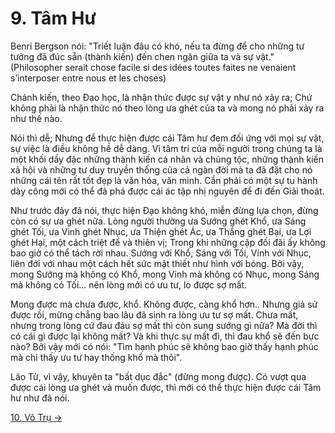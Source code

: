 # 9. Tâm Hư

Benri Bergson nói: "Triết luận đâu có khó, nếu ta đừng để cho những tư tưởng đã
đúc sẵn (thành kiến) đến chen ngăn giữa ta và sự vật." (Philosopher serait chose
facile si des idées toutes faites ne venaient s’interposer entre nous et les
choses)

Chánh kiến, theo Đạo học, là nhận thức được sự vật y như nó xảy ra; Chứ không
phải là nhận thức nó theo lòng ưa ghét của ta và mong nó phải xảy ra như thế
nào.

Nói thì dễ; Nhưng để thực hiện được cái Tâm hư đem đối ứng với mọi sự vật, sự
việc là điều không hề dễ dàng. Vì tâm trí của mỗi người trong chúng ta là một
khối dầy đặc những thành kiến cá nhân và chủng tộc, những thành kiến xã hội và
những tư duy truyền thống của cả ngàn đời mà ta đã đặt cho nó những cái tên rất
tốt đẹp là văn hóa, văn minh. Cần phải có một sự tu hành dày công mới có thể đả 
phá được cái ác tập nhị nguyên để đi đến Giải thoát.

Như trước đây đã nói, thực hiện Đạo không khó, miễn đừng lựa chọn, đừng còn có
sự ưa ghét nữa. Lòng người thường ưa Sướng ghét Khổ, ưa Sáng ghét Tối, ưa Vinh
ghét Nhục, ưa Thiện ghét Ác, ưa Thắng ghét Bại, ưa Lợi ghét Hại, một cách triệt
để và thiên vị; Trong khi những cặp đối đãi ấy không bao giờ có thể tách rời
nhau. Sướng với Khổ, Sáng với Tối, Vinh với Nhục, liên đới với nhau một cách 
hết sức mật thiết như hình với bóng. Bởi vậy, mong Sướng mà không có Khổ, mong 
Vinh mà không có Nhục, mong Sáng mà không có Tối... nên lòng mới có ưu tư, lo 
được sợ mất.

Mong được mà chưa được, khổ. Không được, càng khổ hơn.. Nhưng giả sử được rồi,
mừng chẳng bao lâu đã sinh ra lòng ưu tư sợ mất. Chưa mất, nhưng trong lòng cứ
đau đáu sợ mất thì còn sung sướng gì nữa? Mà đời thì có cái gì được lại không 
mất? Và khi thực sự mất đi, thì đau khổ sẽ đến bực nào? Bởi vậy mới có nói: 
"Tìm hạnh phúc sẽ không bao giờ thấy hạnh phúc mà chỉ thấy ưu tư hay thống khổ 
mà thôi".

Lão Tử, vì vậy, khuyên ta "bất dục đắc" (đừng mong được). Có vượt qua được cái
lòng ưa ghét và muốn được, thì mới có thể thực hiện được cái Tâm hư như đã nói.

[10. Vô Trụ &rarr;](https://github.com/thaicuc/tinh-hoa-dao-hoc/blob/master/contents/10-vo-tru.md)
